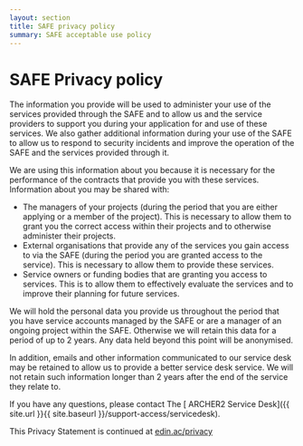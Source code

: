 ```yaml
---
layout: section
title: SAFE privacy policy
summary: SAFE acceptable use policy 
---
```


# SAFE Privacy policy


The information you provide will be used to administer your use of the services provided through the SAFE and to allow us and the service providers to support you during your application for and use of these services. We also gather additional information during your use of the SAFE to allow us to respond to security incidents and improve the operation of the SAFE and the services provided through it.

We are using this information about you because it is necessary for the performance of the contracts that provide you with these services. Information about you may be shared with:

*    The managers of your projects (during the period that you are either applying or a member of the project). This is necessary to allow them to grant you the correct access within their projects and to otherwise administer their projects.
*    External organisations that provide any of the services you gain access to via the SAFE (during the period you are granted access to the service). This is necessary to allow them to provide these services.
*    Service owners or funding bodies that are granting you access to services. This is to allow them to effectively evaluate the services and to improve their planning for future services.

We will hold the personal data you provide us throughout the period that you have service accounts managed by the SAFE or are a manager of an ongoing project within the SAFE. Otherwise we will retain this data for a period of up to 2 years. Any data held beyond this point will be anonymised.

In addition, emails and other information communicated to our service desk may be retained to allow us to provide a better service desk service. We will not retain such information longer than 2 years after the end of the service they relate to.

If you have any questions, please contact The [ ARCHER2 Service Desk]({{ site.url }}{{ site.baseurl }}/support-access/servicedesk).


This Privacy Statement is continued at [edin.ac/privacy](http://edin.ac/privacy)

